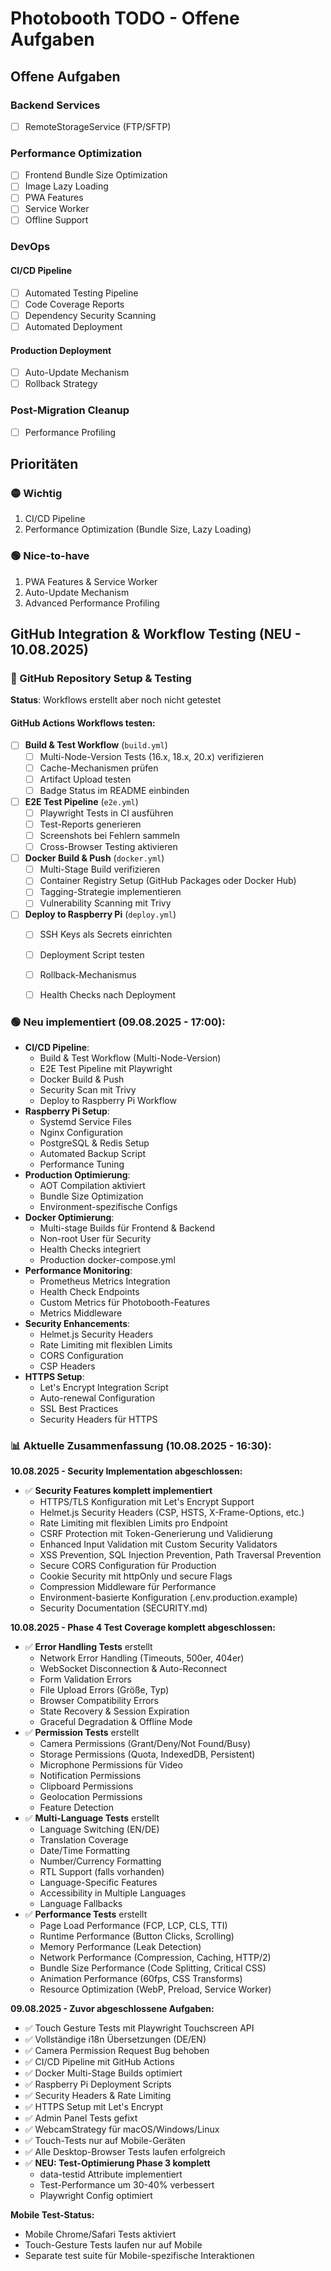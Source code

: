 # Photobooth TODO - Offene Aufgaben

## Offene Aufgaben

### Backend Services
- [ ] RemoteStorageService (FTP/SFTP)

### Performance Optimization
- [ ] Frontend Bundle Size Optimization
- [ ] Image Lazy Loading
- [ ] PWA Features
- [ ] Service Worker
- [ ] Offline Support

### DevOps

#### CI/CD Pipeline
- [ ] Automated Testing Pipeline
- [ ] Code Coverage Reports
- [ ] Dependency Security Scanning
- [ ] Automated Deployment

#### Production Deployment
- [ ] Auto-Update Mechanism
- [ ] Rollback Strategy

### Post-Migration Cleanup
- [ ] Performance Profiling

## Prioritäten

### 🟡 Wichtig
1. CI/CD Pipeline
2. Performance Optimization (Bundle Size, Lazy Loading)

### 🟢 Nice-to-have
1. PWA Features & Service Worker
2. Auto-Update Mechanism
3. Advanced Performance Profiling

## GitHub Integration & Workflow Testing (NEU - 10.08.2025)

### 🚀 GitHub Repository Setup & Testing
**Status**: Workflows erstellt aber noch nicht getestet

#### GitHub Actions Workflows testen:
- [ ] **Build & Test Workflow** (`build.yml`)
  - [ ] Multi-Node-Version Tests (16.x, 18.x, 20.x) verifizieren
  - [ ] Cache-Mechanismen prüfen
  - [ ] Artifact Upload testen
  - [ ] Badge Status im README einbinden

- [ ] **E2E Test Pipeline** (`e2e.yml`)
  - [ ] Playwright Tests in CI ausführen
  - [ ] Test-Reports generieren
  - [ ] Screenshots bei Fehlern sammeln
  - [ ] Cross-Browser Testing aktivieren

- [ ] **Docker Build & Push** (`docker.yml`)
  - [ ] Multi-Stage Build verifizieren
  - [ ] Container Registry Setup (GitHub Packages oder Docker Hub)
  - [ ] Tagging-Strategie implementieren
  - [ ] Vulnerability Scanning mit Trivy

- [ ] **Deploy to Raspberry Pi** (`deploy.yml`)
  - [ ] SSH Keys als Secrets einrichten
  - [ ] Deployment Script testen
  - [ ] Rollback-Mechanismus
  - [ ] Health Checks nach Deployment


### 🟢 Neu implementiert (09.08.2025 - 17:00):
- **CI/CD Pipeline**: 
  - Build & Test Workflow (Multi-Node-Version)
  - E2E Test Pipeline mit Playwright
  - Docker Build & Push
  - Security Scan mit Trivy
  - Deploy to Raspberry Pi Workflow
- **Raspberry Pi Setup**:
  - Systemd Service Files
  - Nginx Configuration
  - PostgreSQL & Redis Setup
  - Automated Backup Script
  - Performance Tuning
- **Production Optimierung**:
  - AOT Compilation aktiviert
  - Bundle Size Optimization
  - Environment-spezifische Configs
- **Docker Optimierung**:
  - Multi-stage Builds für Frontend & Backend
  - Non-root User für Security
  - Health Checks integriert
  - Production docker-compose.yml
- **Performance Monitoring**:
  - Prometheus Metrics Integration
  - Health Check Endpoints
  - Custom Metrics für Photobooth-Features
  - Metrics Middleware
- **Security Enhancements**:
  - Helmet.js Security Headers
  - Rate Limiting mit flexiblen Limits
  - CORS Configuration
  - CSP Headers
- **HTTPS Setup**:
  - Let's Encrypt Integration Script
  - Auto-renewal Configuration
  - SSL Best Practices
  - Security Headers für HTTPS

### 📊 Aktuelle Zusammenfassung (10.08.2025 - 16:30):

**10.08.2025 - Security Implementation abgeschlossen:**
- ✅ **Security Features komplett implementiert**
  - HTTPS/TLS Konfiguration mit Let's Encrypt Support
  - Helmet.js Security Headers (CSP, HSTS, X-Frame-Options, etc.)
  - Rate Limiting mit flexiblen Limits pro Endpoint
  - CSRF Protection mit Token-Generierung und Validierung
  - Enhanced Input Validation mit Custom Security Validators
  - XSS Prevention, SQL Injection Prevention, Path Traversal Prevention
  - Secure CORS Configuration für Production
  - Cookie Security mit httpOnly und secure Flags
  - Compression Middleware für Performance
  - Environment-basierte Konfiguration (.env.production.example)
  - Security Documentation (SECURITY.md)

**10.08.2025 - Phase 4 Test Coverage komplett abgeschlossen:**
- ✅ **Error Handling Tests** erstellt
  - Network Error Handling (Timeouts, 500er, 404er)
  - WebSocket Disconnection & Auto-Reconnect
  - Form Validation Errors
  - File Upload Errors (Größe, Typ)
  - Browser Compatibility Errors
  - State Recovery & Session Expiration
  - Graceful Degradation & Offline Mode
- ✅ **Permission Tests** erstellt
  - Camera Permissions (Grant/Deny/Not Found/Busy)
  - Storage Permissions (Quota, IndexedDB, Persistent)
  - Microphone Permissions für Video
  - Notification Permissions
  - Clipboard Permissions
  - Geolocation Permissions
  - Feature Detection
- ✅ **Multi-Language Tests** erstellt
  - Language Switching (EN/DE)
  - Translation Coverage
  - Date/Time Formatting
  - Number/Currency Formatting
  - RTL Support (falls vorhanden)
  - Language-Specific Features
  - Accessibility in Multiple Languages
  - Language Fallbacks
- ✅ **Performance Tests** erstellt
  - Page Load Performance (FCP, LCP, CLS, TTI)
  - Runtime Performance (Button Clicks, Scrolling)
  - Memory Performance (Leak Detection)
  - Network Performance (Compression, Caching, HTTP/2)
  - Bundle Size Performance (Code Splitting, Critical CSS)
  - Animation Performance (60fps, CSS Transforms)
  - Resource Optimization (WebP, Preload, Service Worker)


**09.08.2025 - Zuvor abgeschlossene Aufgaben:**
- ✅ Touch Gesture Tests mit Playwright Touchscreen API
- ✅ Vollständige i18n Übersetzungen (DE/EN)
- ✅ Camera Permission Request Bug behoben
- ✅ CI/CD Pipeline mit GitHub Actions
- ✅ Docker Multi-Stage Builds optimiert
- ✅ Raspberry Pi Deployment Scripts
- ✅ Security Headers & Rate Limiting
- ✅ HTTPS Setup mit Let's Encrypt
- ✅ Admin Panel Tests gefixt
- ✅ WebcamStrategy für macOS/Windows/Linux
- ✅ Touch-Tests nur auf Mobile-Geräten
- ✅ Alle Desktop-Browser Tests laufen erfolgreich
- ✅ **NEU: Test-Optimierung Phase 3 komplett**
  - data-testid Attribute implementiert
  - Test-Performance um 30-40% verbessert
  - Playwright Config optimiert


**Mobile Test-Status:**
- Mobile Chrome/Safari Tests aktiviert
- Touch-Gesture Tests laufen nur auf Mobile
- Separate test suite für Mobile-spezifische Interaktionen

